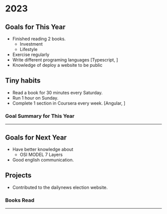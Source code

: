 # 2023

## Goals for This Year

* Finished reading 2 books.
    - Investment
    - Lifestyle
* Exercise regularly
* Write different programing languages [Typescript, ]
* Knowledge of deploy a website to be public

## Tiny habits

* Read a book for 30 minutes every Saturday.
* Run 1 hour on Sunday.
* Complete 1 section in Coursera every week. [Angular, ]

### Goal Summary for This Year

-----

## Goals for Next Year

* Have better knowledge about
    - OSI MODEL 7 Layers
* Good english communication.

## Projects

* Contributed to the dailynews election website.

### Books Read

-----
